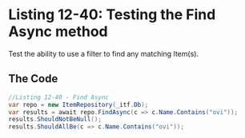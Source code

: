 # Listing 12-40: Testing the Find Async method

Test the ability to use a filter to find any matching Item(s).

## The Code  

```cs
//Listing 12-40 - Find Async
var repo = new ItemRepository(_itf.Db);
var results = await repo.FindAsync(c => c.Name.Contains("ovi"));
results.ShouldNotBeNull();
results.ShouldAllBe(c => c.Name.Contains("ovi"));
```  